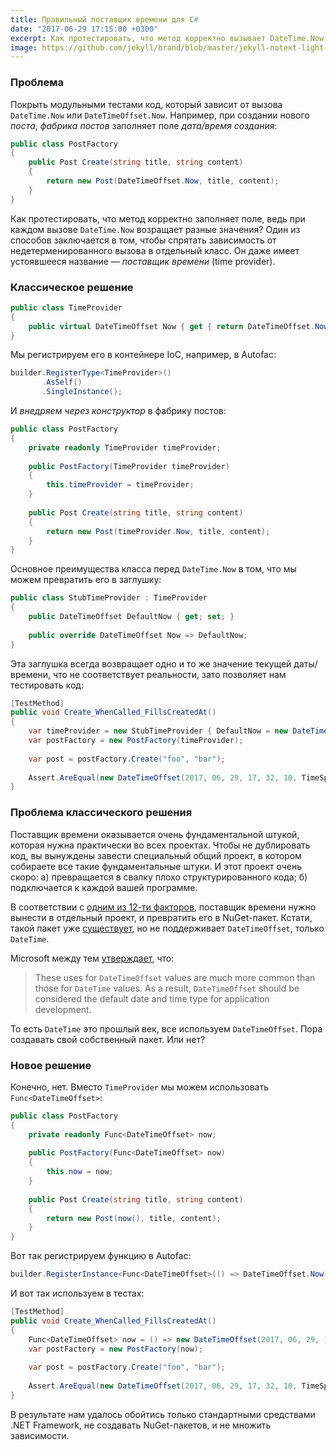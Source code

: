 ```yaml
---
title: Правильный поставщик времени для C#
date: "2017-06-29 17:15:00 +0300"
excerpt: Как протестировать, что метод корректно вызывает DateTime.Now, ведь мы не знаем, какое значение будет установлено? Простое решение для C#.
image: https://github.com/jekyll/brand/blob/master/jekyll-notext-light-solid.png?raw=true
---
```


### Проблема

Покрыть модульными тестами код, который зависит от вызова `DateTime.Now` или `DateTimeOffset.Now`. Например, при создании
нового *поста*, *фабрика постов* заполняет поле *дата/время создания*:

```c#
public class PostFactory
{
    public Post Create(string title, string content)
    {
        return new Post(DateTimeOffset.Now, title, content);
    }
}
```

Как протестировать, что метод корректно заполняет поле, ведь при каждом вызове `DateTime.Now` возращает
разные значения? Один из способов заключается в том, чтобы спрятать зависимость от недетерменированного вызова
в отдельный класс. Он даже имеет устоявшееся название&nbsp;&mdash; *поставщик времени* (time provider).

### Классическое решение

```c#
public class TimeProvider
{
    public virtual DateTimeOffset Now { get { return DateTimeOffset.Now; } }
}
```

Мы регистрируем его в контейнере IoC, например, в Autofac:

```c#
builder.RegisterType<TimeProvider>()
       .AsSelf()
       .SingleInstance();
```

И *внедряем через конструктор* в фабрику постов:

```c#
public class PostFactory
{
    private readonly TimeProvider timeProvider;
        
    public PostFactory(TimeProvider timeProvider)
    {
        this.timeProvider = timeProvider;
    }
    
    public Post Create(string title, string content)
    {
        return new Post(timeProvider.Now, title, content);
    }
}
```

Основное преимущества класса перед `DateTime.Now` в том, что мы можем превратить его в заглушку:

```c#
public class StubTimeProvider : TimeProvider
{
    public DateTimeOffset DefaultNow { get; set; }
        
    public override DateTimeOffset Now => DefaultNow;
}
```

Эта заглушка всегда возвращает одно и то же значение текущей даты/времени, что не соответствует реальности,
зато позволяет нам тестировать код:

```c#
[TestMethod]
public void Create_WhenCalled_FillsCreatedAt()
{
    var timeProvider = new StubTimeProvider { DefaultNow = new DateTimeOffset(2017, 06, 29, 17, 32, 10, TimeSpan.Zero) };
    var postFactory = new PostFactory(timeProvider);
        
    var post = postFactory.Create("foo", "bar");
        
    Assert.AreEqual(new DateTimeOffset(2017, 06, 29, 17, 32, 10, TimeSpan.Zero), post.CreatedAt);
}
```

### Проблема классического решения

Поставщик времени оказывается очень фундаментальной штукой, которая нужна практически во всех проектах. Чтобы не дублировать код,
вы вынуждены завести специальный общий проект, в котором собираете все такие фундаментальные штуки. И этот проект очень скоро: а)
превращается в свалку плохо структурированного кода; б) подключается к каждой вашей программе.

В соответствии с [одним из 12-ти факторов](https://12factor.net/ru/dependencies), поставщик времени нужно вынести в отдельный
проект, и превратить его в NuGet-пакет. Кстати, такой пакет уже [существует](https://www.nuget.org/packages/rg.TimeProvider/),
но не поддерживает `DateTimeOffset`, только `DateTime`.

Microsoft между тем [утверждает](https://docs.microsoft.com/en-us/dotnet/standard/datetime/choosing-between-datetime),
что:

> These uses for `DateTimeOffset` values are much more common than those for `DateTime` values.
As a result, `DateTimeOffset` should be considered the default date and time type for application development.

То есть `DateTime` это прошлый век, все используем `DateTimeOffset`. Пора создавать свой собственный пакет. Или нет?

### Новое решение

Конечно, нет. Вместо `TimeProvider` мы можем использовать `Func<DateTimeOffset>`:

```c#
public class PostFactory
{
    private readonly Func<DateTimeOffset> now;
        
    public PostFactory(Func<DateTimeOffset> now)
    {
        this.now = now;
    }
    
    public Post Create(string title, string content)
    {
        return new Post(now(), title, content);
    }
}
```

Вот так регистрируем функцию в Autofac:

```c#
builder.RegisterInstance<Func<DateTimeOffset>(() => DateTimeOffset.Now);
```

И вот так используем в тестах:

```c#
[TestMethod]
public void Create_WhenCalled_FillsCreatedAt()
{
    Func<DateTimeOffset> now = () => new DateTimeOffset(2017, 06, 29, 17, 32, 10, TimeSpan.Zero);
    var postFactory = new PostFactory(now);
        
    var post = postFactory.Create("foo", "bar");
        
    Assert.AreEqual(new DateTimeOffset(2017, 06, 29, 17, 32, 10, TimeSpan.Zero), post.CreatedAt);
}
```

В результате нам удалось обойтись только стандартными средствами .NET Framework, не создавать NuGet-пакетов, и не множить зависимости.
